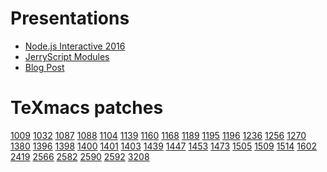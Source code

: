 # Presentations
* [Node.js Interactive 2016](presentations/Node.js.Interactive.Europe.2016.pdf)
* [JerryScript Modules](presentations/JerryScript-modules.pdf)
* [Blog Post](./native-addons-are-close-to-being-on-par-with-js-modules.md)

# TeXmacs patches
<a href="https://savannah.gnu.org/patch/?func=detailitem&item_id=1009">1009</a>
<a href="https://savannah.gnu.org/patch/?func=detailitem&item_id=1032">1032</a>
<a href="https://savannah.gnu.org/patch/?func=detailitem&item_id=1087">1087</a>
<a href="https://savannah.gnu.org/patch/?func=detailitem&item_id=1088">1088</a>
<a href="https://savannah.gnu.org/patch/?func=detailitem&item_id=1104">1104</a>
<a href="https://savannah.gnu.org/patch/?func=detailitem&item_id=1139">1139</a>
<a href="https://savannah.gnu.org/patch/?func=detailitem&item_id=1160">1160</a>
<a href="https://savannah.gnu.org/patch/?func=detailitem&item_id=1168">1168</a>
<a href="https://savannah.gnu.org/patch/?func=detailitem&item_id=1189">1189</a>
<a href="https://savannah.gnu.org/patch/?func=detailitem&item_id=1195">1195</a>
<a href="https://savannah.gnu.org/patch/?func=detailitem&item_id=1196">1196</a>
<a href="https://savannah.gnu.org/patch/?func=detailitem&item_id=1236">1236</a>
<a href="https://savannah.gnu.org/patch/?func=detailitem&item_id=1256">1256</a>
<a href="https://savannah.gnu.org/patch/?func=detailitem&item_id=1270">1270</a>
<a href="https://savannah.gnu.org/patch/?func=detailitem&item_id=1380">1380</a>
<a href="https://savannah.gnu.org/patch/?func=detailitem&item_id=1396">1396</a>
<a href="https://savannah.gnu.org/patch/?func=detailitem&item_id=1398">1398</a>
<a href="https://savannah.gnu.org/patch/?func=detailitem&item_id=1400">1400</a>
<a href="https://savannah.gnu.org/patch/?func=detailitem&item_id=1401">1401</a>
<a href="https://savannah.gnu.org/patch/?func=detailitem&item_id=1403">1403</a>
<a href="https://savannah.gnu.org/patch/?func=detailitem&item_id=1439">1439</a>
<a href="https://savannah.gnu.org/patch/?func=detailitem&item_id=1447">1447</a>
<a href="https://savannah.gnu.org/patch/?func=detailitem&item_id=1453">1453</a>
<a href="https://savannah.gnu.org/patch/?func=detailitem&item_id=1473">1473</a>
<a href="https://savannah.gnu.org/patch/?func=detailitem&item_id=1505">1505</a>
<a href="https://savannah.gnu.org/patch/?func=detailitem&item_id=1509">1509</a>
<a href="https://savannah.gnu.org/patch/?func=detailitem&item_id=1514">1514</a>
<a href="https://savannah.gnu.org/patch/?func=detailitem&item_id=1602">1602</a>
<a href="https://savannah.gnu.org/patch/?func=detailitem&item_id=2419">2419</a>
<a href="https://savannah.gnu.org/patch/?func=detailitem&item_id=2566">2566</a>
<a href="https://savannah.gnu.org/patch/?func=detailitem&item_id=2582">2582</a>
<a href="https://savannah.gnu.org/patch/?func=detailitem&item_id=2590">2590</a>
<a href="https://savannah.gnu.org/patch/?func=detailitem&item_id=2592">2592</a>
<a href="https://savannah.gnu.org/patch/?func=detailitem&item_id=3208">3208</a>
